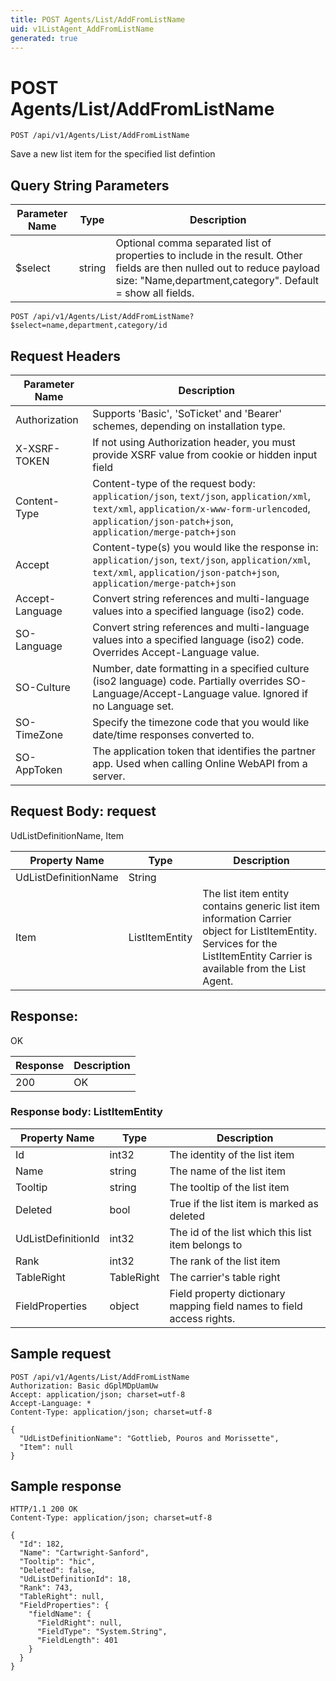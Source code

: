 ```yaml
---
title: POST Agents/List/AddFromListName
uid: v1ListAgent_AddFromListName
generated: true
---
```


# POST Agents/List/AddFromListName

```http
POST /api/v1/Agents/List/AddFromListName
```

Save a new list item for the specified list defintion







## Query String Parameters

| Parameter Name | Type |  Description |
|----------------|------|--------------|
| $select | string |  Optional comma separated list of properties to include in the result. Other fields are then nulled out to reduce payload size: "Name,department,category". Default = show all fields. |

```http
POST /api/v1/Agents/List/AddFromListName?$select=name,department,category/id
```


## Request Headers

| Parameter Name | Description |
|----------------|-------------|
| Authorization  | Supports 'Basic', 'SoTicket' and 'Bearer' schemes, depending on installation type. |
| X-XSRF-TOKEN   | If not using Authorization header, you must provide XSRF value from cookie or hidden input field |
| Content-Type | Content-type of the request body: `application/json`, `text/json`, `application/xml`, `text/xml`, `application/x-www-form-urlencoded`, `application/json-patch+json`, `application/merge-patch+json` |
| Accept         | Content-type(s) you would like the response in: `application/json`, `text/json`, `application/xml`, `text/xml`, `application/json-patch+json`, `application/merge-patch+json` |
| Accept-Language | Convert string references and multi-language values into a specified language (iso2) code. |
| SO-Language | Convert string references and multi-language values into a specified language (iso2) code. Overrides Accept-Language value. |
| SO-Culture | Number, date formatting in a specified culture (iso2 language) code. Partially overrides SO-Language/Accept-Language value. Ignored if no Language set. |
| SO-TimeZone | Specify the timezone code that you would like date/time responses converted to. |
| SO-AppToken | The application token that identifies the partner app. Used when calling Online WebAPI from a server. |

## Request Body: request 

UdListDefinitionName, Item 

| Property Name | Type |  Description |
|----------------|------|--------------|
| UdListDefinitionName | String |  |
| Item | ListItemEntity | The list item entity contains generic list item information <para /> Carrier object for ListItemEntity. Services for the ListItemEntity Carrier is available from the <see cref="T:SuperOffice.CRM.Services.IListAgent">List Agent</see>. |

## Response:

OK

| Response | Description |
|----------------|-------------|
| 200 | OK |

### Response body: ListItemEntity

| Property Name | Type |  Description |
|----------------|------|--------------|
| Id | int32 | The identity of the list item |
| Name | string | The name of the list item |
| Tooltip | string | The tooltip of the list item |
| Deleted | bool | True if the list item is marked as deleted |
| UdListDefinitionId | int32 | The id of the list which this list item belongs to |
| Rank | int32 | The rank of the list item |
| TableRight | TableRight | The carrier's table right |
| FieldProperties | object | Field property dictionary mapping field names to field access rights. |

## Sample request

```http!
POST /api/v1/Agents/List/AddFromListName
Authorization: Basic dGplMDpUamUw
Accept: application/json; charset=utf-8
Accept-Language: *
Content-Type: application/json; charset=utf-8

{
  "UdListDefinitionName": "Gottlieb, Pouros and Morissette",
  "Item": null
}
```

## Sample response

```http_
HTTP/1.1 200 OK
Content-Type: application/json; charset=utf-8

{
  "Id": 182,
  "Name": "Cartwright-Sanford",
  "Tooltip": "hic",
  "Deleted": false,
  "UdListDefinitionId": 18,
  "Rank": 743,
  "TableRight": null,
  "FieldProperties": {
    "fieldName": {
      "FieldRight": null,
      "FieldType": "System.String",
      "FieldLength": 401
    }
  }
}
```